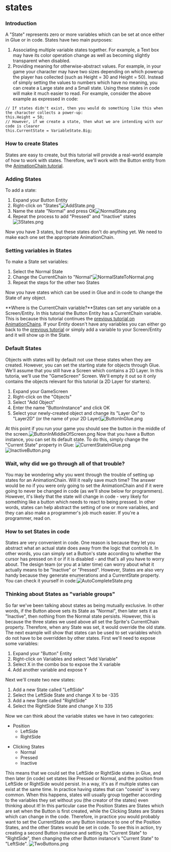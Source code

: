 # states

### Introduction

A "State" represents zero or more variables which can be set at once either in Glue or in code. States have two main purposes:

1. Associating multiple variable states together. For example, a Text box may have its color operation change as well as becoming slightly transparent when disabled.
2. Providing meaning for otherwise-abstract values. For example, in your game your character may have two sizes depending on which powerup the player has collected (such as Height = 30 and Height = 50). Instead of simply setting the values to numbers which have no meaning, you can create a Large state and a Small state. Using these states in code will make it much easier to read. For example, consider the above example as expressed in code:

&#x20;

```
// If states didn't exist, then you would do something like this when the character collects a power-up:
this.Height = 50;
// However, if we create a state, then what we are intending with our code is clearer
this.CurrentState = VariableState.Big;
```

### How to create States

States are easy to create, but this tutorial will provide a real-world example of how to work with states. Therefore, we'll work with the Button entity from the [AnimationChain tutorial](using-animation-chains.md).

### Adding States

To add a state:

1. Expand your Button Entity
2. Right-click on "States"![AddState.png](../../../media/migrated_media-AddState.png)
3. Name the state "Normal" and press OK![NormalState.png](../../../media/migrated_media-NormalState.png)
4. Repeat the process to add "Pressed" and "Inactive" states![3States.png](../../../media/migrated_media-3States.png)

Now you have 3 states, but these states don't do anything yet. We need to make each one set the appropriate AnimationChain.

### Setting variables in States

To make a State set variables:

1. Select the Normal State
2. Change the CurrentChain to "Normal"![NormalStateToNormal.png](../../../media/migrated_media-NormalStateToNormal.png)
3. Repeat the steps for the other two States

Now you have states which can be used in Glue and in code to change the State of any object.

\*\*Where is the CurrentChain variable?\*\*States can set any variable on a Screen/Entity. In this tutorial the Button Entity has a CurrentChain variable. This is because this tutorial continues the [previous tutorial on AnimationChains](../../../frb/docs/index.php). If your Entity doesn't have any variables you can either go back to the [previous tutorial](../../../frb/docs/index.php) or simply add a variable to your Screen/Entity and it will show up in the State.

### Default States

Objects with states will by default not use these states when they are created. However, you can set the starting state for objects through Glue. We'll assume that you still have a Screen which contains a 2D Layer. In this tutoria, we'll use the "GameScreen" Screen. We'll empty it out so it only contains the objects relevant for this tutorial (a 2D Layer for starters).

1. Expand your GameScreen
2. Right-click on the "Objects"
3. Select "Add Object"
4. Enter the name "ButtonInstance" and click OK
5. Select your newly-created object and change its "Layer On" to "Layer2D" (or the name of your 2D Layer)![ButtonInGlue.png](../../../media/migrated_media-ButtonInGlue.png)

At this point if you run your game you should see the button in the middle of the screen.![ButtonInMiddleOfScreen.png](../../../media/migrated_media-ButtonInMiddleOfScreen.png) Now that you have a Button instance, you can set its default state. To do this, simply change the "Current State" property in Glue: ![CurrentStateInGlue.png](../../../media/migrated_media-CurrentStateInGlue.png)![InactiveButton.png](../../../media/migrated_media-InactiveButton.png)

### Wait, why did we go through all of that trouble?

You may be wondering why you went through the trouble of setting up states for an AnimationChain. Will it really save much time? The answer would be no if you were only going to set the AnimationChain and if it were going to never be changed in code (as we'll show below for programmers). However, it's likely that the state will change in code - very likely for something like a button which needs to react to being pressed. In other words, states can help abstract the setting of one or more variables, and they can also make a programmer's job much easier. If you're a programmer, read on.

### How to set States in code

States are very convenient in code. One reason is because they let you abstract what an actual state does away from the logic that controls it. In other words, you can simply set a Button's state according to whether the cursor has pressed on it or if it is disabled - and that's all you have to worry about. The design team (or you at a later time) can worry about what it actually means to be "Inactive" or "Pressed". However, States are also very handy because they generate enumerations and a CurrentState property. You can check it yourself in code:![AutoCompleteState.png](../../../media/migrated_media-AutoCompleteState.png)

### Thinking about States as "variable groups"

So far we've been talking about states as being mutually exclusive. In other words, if the Button above sets its State as "Normal", then later sets it as "Inactive", then nothing from the Normal state persists. However, this is because the three states we used above all set the Sprite's CurrentChain property. Therefore, when any State was set, it would override the old state. The next example will show that states can be used to set variables which do not have to be overridden by other states. First we'll need to expose some variables:

1. Expand your "Button" Entity
2. Right-click on Variables and select "Add Variable"
3. Select X in the combo box to expose the X variable
4. Add another variable and expose Y

Next we'll create two new states:

1. Add a new State called "LeftSide"
2. Select the LeftSide State and change X to be -335
3. Add a new State called "RightSide"
4. Select the RightSide State and change X to 335

Now we can think about the variable states we have in two categories:

* Position
  * LeftSide
  * RightSide

&#x20;

* Clicking States
  * Normal
  * Pressed
  * Inactive

This means that we could set the LeftSide or RightSide states in Glue, and then later (in code) set states like Pressed or Normal, and the position from LeftSide or RightSide would persist. In a way, it's as if multiple states can exist at the same time. In practice having states that can "coexist" is very common. When this happens, states will usually group together according to the variables they set without you (the creator of the states) even thinking about it! In this particular case the Position States are States which are set when the Button is first created, while the Clicking States are States which can change in the code. Therefore, in practice you would probably want to set the CurrentState on any Button instance to one of the Position States, and the other States would be set in code. To see this in action, try creating a second Button instance and setting its "Current State" to "RightSide", then changing the other Button instance's "Current State" to "LeftSide". ![TwoButtons.png](../../../media/migrated_media-TwoButtons.png)
